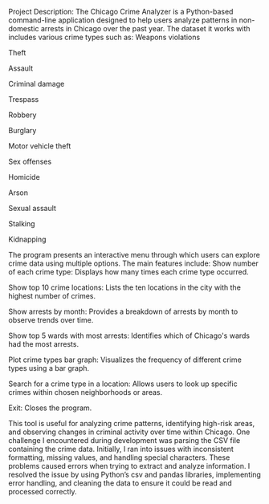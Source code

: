 Project Description:
The Chicago Crime Analyzer is a Python-based command-line application designed to help users analyze patterns in non-domestic arrests in Chicago over the past year. The dataset it works with includes various crime types such as:
Weapons violations


Theft


Assault


Criminal damage


Trespass


Robbery


Burglary


Motor vehicle theft


Sex offenses


Homicide


Arson


Sexual assault


Stalking


Kidnapping


The program presents an interactive menu through which users can explore crime data using multiple options. The main features include:
Show number of each crime type: Displays how many times each crime type occurred.


Show top 10 crime locations: Lists the ten locations in the city with the highest number of crimes.


Show arrests by month: Provides a breakdown of arrests by month to observe trends over time.


Show top 5 wards with most arrests: Identifies which of Chicago's wards had the most arrests.


Plot crime types bar graph: Visualizes the frequency of different crime types using a bar graph.


Search for a crime type in a location: Allows users to look up specific crimes within chosen neighborhoods or areas.


Exit: Closes the program.


This tool is useful for analyzing crime patterns, identifying high-risk areas, and observing changes in criminal activity over time within Chicago.
One challenge I encountered during development was parsing the CSV file containing the crime data. Initially, I ran into issues with inconsistent formatting, missing values, and handling special characters. These problems caused errors when trying to extract and analyze information. I resolved the issue by using Python’s csv and pandas libraries, implementing error handling, and cleaning the data to ensure it could be read and processed correctly.
